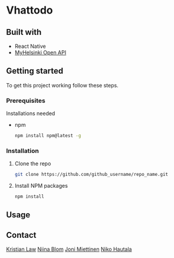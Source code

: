 # Vhattodo

## Built with
* []() React Native
* []() [MyHelsinki Open API](http://open-api.myhelsinki.fi/)

## Getting started
To get this project working follow these steps.
### Prerequisites
Installations needed
* npm
  ```sh
  npm install npm@latest -g
  ```
### Installation
1. Clone the repo
   ```sh
   git clone https://github.com/github_username/repo_name.git
   ```
2. Install NPM packages
   ```sh
   npm install
   ```
## Usage

## Contact
[Kristian Law](https://github.com/kristianlaw)
[Niina Blom](https://github.com/niinab)
[Joni Miettinen](https://github.com/Jonnemanni)
[Niko Hautala](https://github.com/Epoggi)
